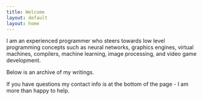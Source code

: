 ```yaml
---
title: Welcome
layout: default
layout: home
---
```


I am an experienced programmer who steers towards low level programming
concepts such as neural networks, graphics engines, virtual machines,
compilers, machine learning, image processing, and video game development.

Below is an archive of my writings.

If you have questions my contact info is at the bottom of the page -
I am more than happy to help.
